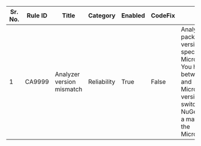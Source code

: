 
Sr. No. | Rule ID | Title | Category | Enabled | CodeFix | Description |
--------|---------|-------|----------|---------|---------|--------------------------------------------------------------------------------------------------------------|
1 | CA9999 | Analyzer version mismatch | Reliability | True | False | Analyzers in this package are preview version and are tied to a specific API version of Microsoft.CodeAnalysis. You have a mismatch between the analyzer and Microsoft.CodeAnalysis version and should switch your analyzer NuGet package/VSIX to a matching version of the Microsoft.CodeAnalysis. |
